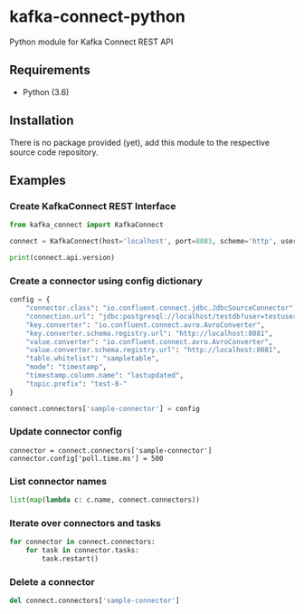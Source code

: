 # kafka-connect-python
Python module for Kafka Connect REST API


## Requirements
* Python (3.6)

## Installation

There is no package provided (yet), add this module to the respective source code repository.

## Examples

### Create KafkaConnect REST Interface
```python
from kafka_connect import KafkaConnect

connect = KafkaConnect(host='localhost', port=8083, scheme='http', user='my_user_name', password='my_password')

print(connect.api.version)

```

### Create a connector using config dictionary
```python
config = {
    "connector.class": "io.confluent.connect.jdbc.JdbcSourceConnector",
    "connection.url": "jdbc:postgresql://localhost/testdb?user=testuser&password=SecurePassword!",
    "key.converter": "io.confluent.connect.avro.AvroConverter",
    "key.converter.schema.registry.url": "http://localhost:8081",
    "value.converter": "io.confluent.connect.avro.AvroConverter",
    "value.converter.schema.registry.url": "http://localhost:8081",
    "table.whitelist": "sampletable",
    "mode": "timestamp",
    "timestamp.column.name": "lastupdated",
    "topic.prefix": "test-0-"
}

connect.connectors['sample-connector'] = config
```

### Update connector config
```pyton
connector = connect.connectors['sample-connector']
connector.config['poll.time.ms'] = 500
```

### List connector names
```python
list(map(lambda c: c.name, connect.connectors))
```

### Iterate over connectors and tasks
```python
for connector in connect.connectors:
    for task in connector.tasks:
        task.restart()
```

### Delete a connector
```python
del connect.connectors['sample-connector']
```
